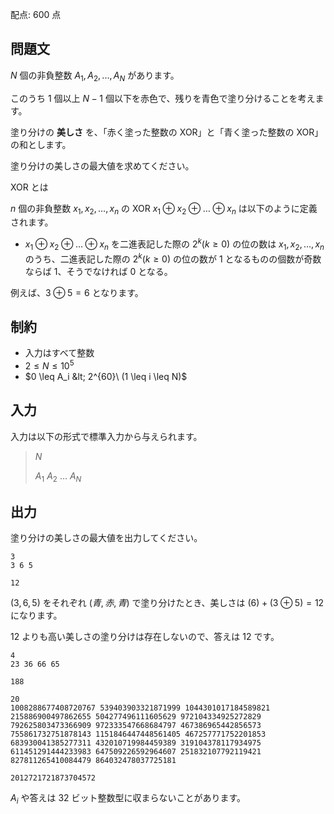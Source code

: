 配点: $600$ 点

## 問題文

$N$ 個の非負整数 $A_1, A_2, ..., A_N$ があります。

このうち $1$ 個以上 $N-1$ 個以下を赤色で、残りを青色で塗り分けることを考えます。

塗り分けの **美しさ** を、「赤く塗った整数の $\text{XOR}$」と「青く塗った整数の $\text{XOR}$」の和とします。

塗り分けの美しさの最大値を求めてください。

$\text{XOR}$ とは

$n$ 個の非負整数 $x_1,x_2, \ldots, x_n$ の $\text{XOR}$ $x_1 \oplus x_2 \oplus \ldots \oplus x_n$ は以下のように定義されます。

- $x_1 \oplus x_2 \oplus \ldots \oplus x_n$ を二進表記した際の $2^k(k \geq 0)$ の位の数は $x_1,x_2, \ldots, x_n$ のうち、二進表記した際の $2^k(k \geq 0)$ の位の数が $1$ となるものの個数が奇数ならば $1$、そうでなければ $0$ となる。

例えば、$3 \oplus 5 = 6$ となります。

## 制約

- 入力はすべて整数
- $2 \leq N \leq 10^5$
- $0 \leq A_i &lt; 2^{60}\ (1 \leq i \leq N)$

## 入力

入力は以下の形式で標準入力から与えられます。

> $N$
> 
> $A_1$ $A_2$ $...$ $A_N$

## 出力

塗り分けの美しさの最大値を出力してください。

```input1
3
3 6 5
```

```output1
12
```

$(3, 6, 5)$ をそれぞれ $(青, 赤, 青)$ で塗り分けたとき、美しさは $(6) + (3 \oplus 5) = 12$ になります。

$12$ よりも高い美しさの塗り分けは存在しないので、答えは $12$ です。

```input2
4
23 36 66 65
```

```output2
188
```

```input3
20
1008288677408720767 539403903321871999 1044301017184589821 215886900497862655 504277496111605629 972104334925272829 792625803473366909 972333547668684797 467386965442856573 755861732751878143 1151846447448561405 467257771752201853 683930041385277311 432010719984459389 319104378117934975 611451291444233983 647509226592964607 251832107792119421 827811265410084479 864032478037725181
```

```output3
2012721721873704572
```

$A_i$ や答えは $32$ ビット整数型に収まらないことがあります。